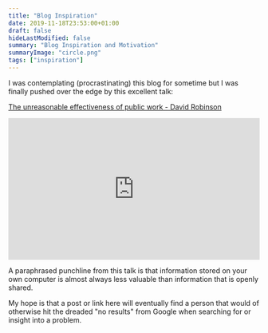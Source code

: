 ```yaml
---
title: "Blog Inspiration"
date: 2019-11-18T23:53:00+01:00
draft: false
hideLastModified: false
summary: "Blog Inspiration and Motivation"
summaryImage: "circle.png"
tags: ["inspiration"]
---
```

	
I was contemplating (procrastinating) this blog for sometime but I was finally pushed over the edge by this excellent talk: 

[The unreasonable effectiveness of public work - David Robinson](https://resources.rstudio.com/rstudio-conf-2019/the-unreasonable-effectiveness-of-public-work) 



<div style="position:relative;padding-top:56.25%;">
  <iframe src="https://www.youtube.com/embed/th79W4rv67g"" frameborder="0" allowfullscreen
    style="position:absolute;top:0;left:0;width:100%;height:100%;"></iframe>
</div>


A paraphrased punchline from this talk is that information stored on your own computer is almost always less valuable than information that is openly shared.  


My hope is that a post or link here will eventually find a person that would of otherwise hit the dreaded "no results" from Google when searching for or insight into a problem.  